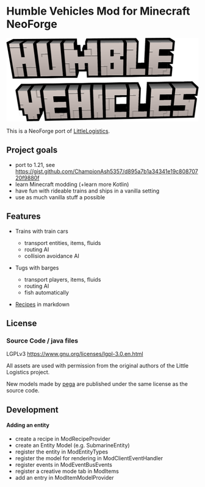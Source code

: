 # Humble Vehicles Mod for Minecraft NeoForge


![logo](./humvee.png)

This is a NeoForge port of [LittleLogistics](https://littlelogistics.murad.dev/).

## Project goals

* port to 1.21, see https://gist.github.com/ChampionAsh5357/d895a7b1a34341e19c80870720f9880f
* learn Minecraft modding (+learn more Kotlin)
* have fun with rideable trains and ships in a vanilla setting
* use as much vanilla stuff a possible

## Features

- Trains with train cars
    - transport entities, items, fluids
    - routing AI
    - collision avoidance AI
- Tugs with barges
    - transport players, items, fluids
    - routing AI
    - fish automatically

- [Recipes](./recipes/readme.md) in markdown


## License

### Source Code / java files

LGPLv3
https://www.gnu.org/licenses/lgpl-3.0.en.html

All assets are used with permission from the original authors of the Little Logistics project. 

New models made by [pega](https://www.fiverr.com/s/38y2BGL) are published under the same license as the source code.  

## Development

#### Adding an entity

* create a recipe in ModRecipeProvider
* create an Entity Model (e.g. SubmarineEntity)
* register the entity in ModEntityTypes
* register the model for rendering in ModClientEventHandler
* register events in ModEventBusEvents
* register a creative mode tab in ModItems
* add an entry in ModItemModelProvider